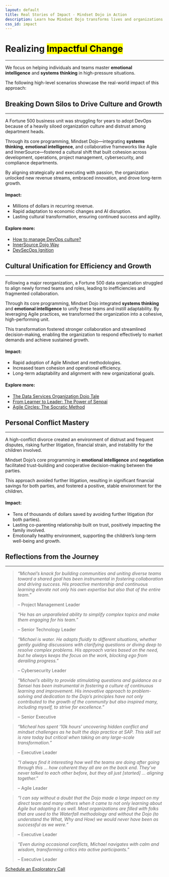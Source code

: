 ```yaml
---
layout: default
title: Real Stories of Impact - Mindset Dojo in Action
description: Learn how Mindset Dojo transforms lives and organizations through emotional intelligence, systems thinking, and collaboration. Real-world examples showcase breakthroughs in culture, leadership, and personal relationships.
css_id: impact
---
```

<main aria-label="Content">
	<h1>Realizing <mark>Impactful Change</mark></h1>
	<hr>
	<p>We focus on helping individuals and teams master <strong>emotional intelligence</strong> and <strong>systems thinking</strong> in high-pressure situations.</p>
	<p>The following high-level scenarios showcase the real-world impact of this approach:</p>
	<hgroup>
		<h2>Breaking Down Silos to Drive Culture and Growth</h2>
		<hr>
		<p>A Fortune 500 business unit was struggling for years to adopt DevOps because of a heavily siloed organization culture and distrust among department heads.</p>
		<p>Through its core programming, Mindset Dojo—integrating <strong>systems thinking</strong>, <strong>emotional intelligence</strong>, and collaborative frameworks like Agile and InnerSource—fostered a cultural shift that built cohesion across development, operations, project management, cybersecurity, and compliance departments.</p>
		<p>By aligning strategically and executing with passion, the organization unlocked new revenue streams, embraced innovation, and drove long-term growth.</p>
		<h4>Impact:</h4>
		<ul>
			<li>Millions of dollars in recurring revenue.</li>
			<li>Rapid adaptation to economic changes and AI disruption.</li>
			<li>Lasting cultural transformation, ensuring continued success and agility.</li>
		</ul>
		<h4>Explore more:</h4>
		<ul>
			<li><a href="https://www.youtube.com/watch?v=5TWsIeeYu7k">How to manage DevOps culture?</a></li>
			<li><a href="https://www.youtube.com/watch?v=fXoVm5iTSCc">InnerSource Dojo Way</a></li>
			<li><a href="https://www.youtube.com/watch?v=cTM58Rzxcbs">DevSecOps Ignition</a></li>
		</ul>
	</hgroup>
	<hgroup>
		<h2>Cultural Unification for Efficiency and Growth</h2>
		<hr>
		<p>Following a major reorganization, a Fortune 500 data organization struggled to align newly formed teams and roles, leading to inefficiencies and fragmented collaboration.</p>
		<p>Through its core programming, Mindset Dojo integrated <strong>systems thinking</strong> and <strong>emotional intelligence</strong> to unify these teams and instill adaptability. By leveraging Agile practices, we transformed the organization into a cohesive, high-performing unit.</p>
		<p>This transformation fostered stronger collaboration and streamlined decision-making, enabling the organization to respond effectively to market demands and achieve sustained growth.</p>
		<h4>Impact:</h4>
		<ul>
			<li>Rapid adoption of Agile Mindset and methodologies.</li>
			<li>Increased team cohesion and operational efficiency.</li>
			<li>Long-term adaptability and alignment with new organizational goals.</li>
		</ul>
		<h4>Explore more:</h4>
		<ul>
			<li><a href="https://community.sap.com/t5/sap-for-higher-education-and-research-blogs/from-challenges-to-transformation-the-data-services-organization-dojo-tale/ba-p/13646867">The Data Services Organization Dojo Tale</a></li>
			<li><a href="https://community.sap.com/t5/open-source-blogs/from-learner-to-leader-the-power-of-senpai/ba-p/13662823">From Learner to Leader: The Power of Senpai</a></li>
			<li><a href="https://community.sap.com/t5/sap-for-higher-education-and-research-blogs/dojo-mindset-and-agile-circles-the-socratic-method-practically-applied-to/ba-p/13678600">Agile Circles: The Socratic Method</a></li>
		</ul>
	</hgroup>
	<hgroup>
		<h2>Personal Conflict Mastery</h2>
		<hr>
		<p>A high-conflict divorce created an environment of distrust and frequent disputes, risking further litigation, financial strain, and instability for the children involved.</p>
		<p>Mindset Dojo’s core programming in <strong>emotional intelligence</strong> and <strong>negotiation</strong> facilitated trust-building and cooperative decision-making between the parties.</p>
		<p>This approach avoided further litigation, resulting in significant financial savings for both parties, and fostered a positive, stable environment for the children.</p>
		<h4>Impact:</h4>
		<ul>
			<li>Tens of thousands of dollars saved by avoiding further litigation (for both parties).</li>
			<li>Lasting co-parenting relationship built on trust, positively impacting the family involved.</li>
			<li>Emotionally healthy environment, supporting the children’s long-term well-being and growth.</li>
		</ul>
	</hgroup>
	<h2>Reflections from the Journey</h2>
	<hr>
	<section class="md-grid-2">
		<blockquote>
			<p><em>“Michael’s knack for building communities and uniting diverse teams toward a shared goal has been instrumental in fostering collaboration and driving success. His proactive mentorship and continuous learning elevate not only his own expertise but also that of the entire team.”</em></p>
			<footer>&#8211; Project Management Leader</footer>
		</blockquote>
		<blockquote>
			<p><em>“He has an unparalleled ability to simplify complex topics and make them engaging for his team.”</em></p>
			<footer>&#8211; Senior Technology Leader</footer>
		</blockquote>
		<blockquote>
			<p><em>“Michael is water. He adapts fluidly to different situations, whether gently guiding discussions with clarifying questions or diving deep to resolve complex problems. His approach varies based on the need, but he always keeps the focus on the work, blocking ego from derailing progress.”</em></p>
			<footer>&#8211; Cybersecurity Leader</footer>
		</blockquote>
		<blockquote>
			<p><em>“Michael’s ability to provide stimulating questions and guidance as a Sensei has been instrumental in fostering a culture of continuous learning and improvement. His innovative approach to problem-solving and dedication to the Dojo’s principles have not only contributed to the growth of the community but also inspired many, including myself, to strive for excellence.”</em></p>
			<footer>&#8211; Senior Executive</footer>
		</blockquote>
		<blockquote>
			<p><em>“Micheal has spent ‘10k hours’ uncovering hidden conflict and mindset challenges as he built the dojo practice at SAP. This skill set is rare today but critical when taking on any large-scale transformation.”</em></p>
			<footer>&#8211; Executive Leader</footer>
		</blockquote>
		<blockquote>
			<p><em>“I always find it interesting how well the teams are doing after going through this … how coherent they all are on the back end. They’ve never talked to each other before, but they all just [started] … aligning together.”</em></p>
			<footer>&#8211; Agile Leader</footer>
		</blockquote>
		<blockquote>
			<p><em>“I can say without a doubt that the Dojo made a large impact on my direct team and many others when it came to not only learning about Agile but adopting it as well. Most organizations are filled with folks that are used to the Waterfall methodology and without the Dojo (to understand the What, Why and How) we would never have been as successful as we were.”</em></p>
			<footer>&#8211; Executive Leader</footer>
		</blockquote>
		<blockquote>
			<p><em>“Even during occasional conflicts, Michael navigates with calm and wisdom, transforming critics into active participants.”</em></p>
			<footer>&#8211; Executive Leader</footer>
		</blockquote>
	</section>
	<a href="https://connect.mindset.dojo.center/" target="_blank">Schedule an Exploratory Call</a>
</main>